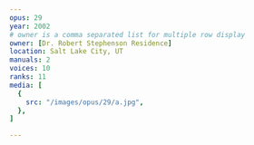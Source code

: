```yaml
---
opus: 29
year: 2002
# owner is a comma separated list for multiple row display
owner: [Dr. Robert Stephenson Residence]
location: Salt Lake City, UT
manuals: 2
voices: 10
ranks: 11
media: [
  {
    src: "/images/opus/29/a.jpg",
  },
]

---
```

